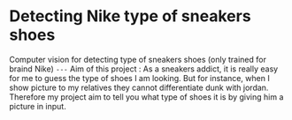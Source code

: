 # Detecting Nike type of sneakers shoes

Computer vision for detecting type of sneakers shoes (only trained for braind Nike)
`---`
Aim of this project :
As a sneakers addict, it is really easy for me to guess the type of shoes I am looking.
But for instance, when I show picture to my relatives they cannot differentiate dunk with jordan.
Therefore my project aim to tell you what type of shoes it is by giving him  a picture in input.



